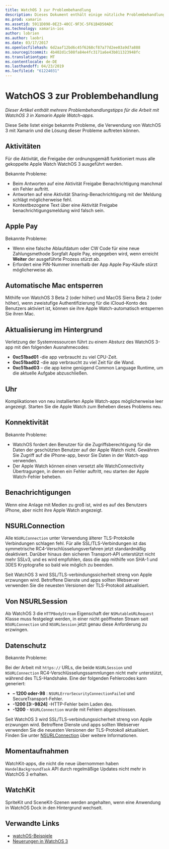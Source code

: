 ```yaml
---
title: WatchOS 3 zur Problembehandlung
description: Dieses Dokument enthält einige nützliche Problembehandlungstipps, bei der Arbeit mit WatchOS 3 in Xamarin. Tipps beziehen sich auf die Aktivitäten, Apple Pay, Aktualisierung im Hintergrund, NSURLConnection, Datenschutz und vieles mehr.
ms.prod: xamarin
ms.assetid: 5911D898-0E23-40CC-9F3C-5F61B4D50ADC
ms.technology: xamarin-ios
author: lobrien
ms.author: laobri
ms.date: 03/17/2017
ms.openlocfilehash: 6d2aaf12bd6c45f6268cf87a77d2ee03a9d7a888
ms.sourcegitcommit: 4b402d1c508fa84e4fc3171a6e43b811323948fc
ms.translationtype: MT
ms.contentlocale: de-DE
ms.lasthandoff: 04/23/2019
ms.locfileid: "61224031"
---
```

# <a name="watchos-3-troubleshooting"></a>WatchOS 3 zur Problembehandlung

_Dieser Artikel enthält mehrere Problembehandlungstipps für die Arbeit mit WatchOS 3 in Xamarin Apple Watch-apps._

Diese Seite listet einige bekannte Probleme, die Verwendung von WatchOS 3 mit Xamarin und die Lösung dieser Probleme auftreten können.

## <a name="activities"></a>Aktivitäten

Für die Aktivität, die Freigabe der ordnungsgemäß funktioniert muss alle gekoppelte Apple Watch WatchOS 3 ausgeführt werden.

Bekannte Probleme:

- Beim Antworten auf eine Aktivität Freigabe Benachrichtigung manchmal ein Fehler auftritt.
- Antworten auf eine Aktivität Sharing-Benachrichtigung mit der Meldung schlägt möglicherweise fehl.
- Kontextbezogene Text über eine Aktivität Freigabe benachrichtigungsmeldung wird falsch sein.

## <a name="apple-pay"></a>Apple Pay

Bekannte Probleme:

- Wenn eine falsche Ablaufdatum oder CW Code für eine neue Zahlungsmethode Sorgfalt Apple Pay, eingegeben wird, wenn erreicht **Weiter** der ausgeführte Prozess stürzt ab.
- Erfordert eine PIN-Nummer innerhalb der App Apple Pay-Käufe stürzt möglicherweise ab.

## <a name="auto-mac-unlock"></a>Automatische Mac entsperren

Mithilfe von WatchOS 3 Beta 2 (oder höher) und MacOS Sierra Beta 2 (oder höher), wenn zweistufige Authentifizierung für die iCloud-Konto des Benutzers aktiviert ist, können sie ihre Apple Watch-automatisch entsperren Sie ihren Mac.

## <a name="background-refresh"></a>Aktualisierung im Hintergrund

Verletzung der Systemressourcen führt zu einem Absturz des WatchOS 3-app mit den folgenden Ausnahmecodes:

- **0xc51bad01** -die app verbraucht zu viel CPU-Zeit.
- **0xc51bad02** -die app verbraucht zu viel Zeit für die Wand.
- **0xc51bad03** – die app keine genügend Common Language Runtime, um die aktuelle Aufgabe abzuschließen.

## <a name="clock"></a>Uhr

Komplikationen von neu installierten Apple Watch-apps möglicherweise leer angezeigt. Starten Sie die Apple Watch zum Beheben dieses Problems neu.

## <a name="connectivity"></a>Konnektivität

Bekannte Probleme:

- WatchOS fordert den Benutzer für die Zugriffsberechtigung für die Daten der geschützten Benutzer auf der Apple Watch nicht. Gewähren Sie Zugriff auf die iPhone-app, bevor Sie Daten in der Watch-app verwenden.
- Der Apple Watch können einen versetzt alle WatchConnectivity Übertragungen, in denen ein Fehler auftritt, neu starten der Apple Watch-Fehler beheben.

## <a name="notifications"></a>Benachrichtigungen

Wenn eine Anlage mit Medien zu groß ist, wird es auf des Benutzers iPhone, aber nicht ihre Apple Watch angezeigt.

## <a name="nsurlconnection"></a>NSURLConnection

Alle `NSURLConnection` unter Verwendung älterer TLS-Protokolle Verbindungen schlagen fehl. Für alle SSL/TLS-Verbindungen ist das symmetrische RC4-Verschlüsselungsverfahren jetzt standardmäßig deaktiviert. Darüber hinaus den sicheren Transport-API unterstützt nicht mehr SSLv3, und es wird empfohlen, dass die app mithilfe von SHA-1 und 3DES Kryptografie so bald wie möglich zu beenden.

Seit WatchOS 3 wird SSL/TLS-verbindungssicherheit streng von Apple erzwungen wird. Betroffene Dienste und apps sollten Webserver verwenden Sie die neuesten Versionen der TLS-Protokoll aktualisiert.

## <a name="nsurlsession"></a>Von NSURLSession

Ab WatchOS 3 die `HTTPBodyStream` Eigenschaft der `NSMutableURLRequest` Klasse muss festgelegt werden, in einer nicht geöffneten Stream seit `NSURLConnection` und `NSURLSession` jetzt genau diese Anforderung zu erzwingen.

## <a name="privacy"></a>Datenschutz

Bekannte Probleme:

Bei der Arbeit mit `https://` URLs, die beide `NSURLSession` und `NSURLConnection` RC4-Verschlüsselungssammlungen nicht mehr unterstützt, während des TLS-Handshake. Eine der folgenden Fehlercodes kann generiert:

- **– 1200 oder-98** : `NSURLErrorSecurityConnectionFailed` und SecureTransport-Fehler.
- **-1200 [3:-9824]** -HTTP-Fehler beim Laden des.
- **-1200**  -  `NSURLConnection` wurde mit Fehlern abgeschlossen.

Seit WatchOS 3 wird SSL/TLS-verbindungssicherheit streng von Apple erzwungen wird. Betroffene Dienste und apps sollten Webserver verwenden Sie die neuesten Versionen der TLS-Protokoll aktualisiert. Finden Sie unter [NSURLConnection](#nsurlconnection) über weitere Informationen.

## <a name="snapshots"></a>Momentaufnahmen

WatchKit-apps, die nicht die neue übernommen haben `HandelBackgroundTask` API durch regelmäßige Updates nicht mehr in WatchOS 3 erhalten. 

## <a name="watchkit"></a>WatchKit

SpriteKit und SceneKit-Szenen werden angehalten, wenn eine Anwendung in WatchOS Dock in den Hintergrund wechselt.

## <a name="related-links"></a>Verwandte Links

- [watchOS-Beispiele](https://developer.xamarin.com/samples/watchos/all/)
- [Neuerungen in WatchOS 3](https://developer.apple.com/library/prerelease/content/releasenotes/General/WhatsNewInwatchOS/Articles/watchOS3.html#//apple_ref/doc/uid/TP40017085-SW1)
